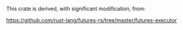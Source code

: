 This crate is derived, with significant modification, from:

https://github.com/rust-lang/futures-rs/tree/master/futures-executor
